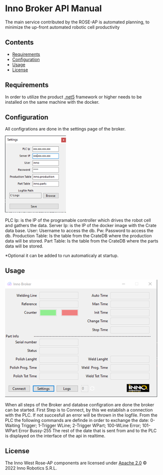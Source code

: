 # Inno Broker API Manual

The main service contributed by the ROSE-AP is automated planning, to minimize the up-front automated robotic cell productivity 

## Contents

-   [Requirements](#requirements)
-   [Configuration](#configuration)
-   [Usage](#usage)
-   [License](#license)

## Requirements

In order to utilize the product [.net5](https://dotnet.microsoft.com/en-us/download/dotnet/5.0) framework or higher needs to be installed on the same machine with the docker.

## Configuration

All configrations are done in the settings page of the broker.

<img width="200" alt="settings" src="docs/img/settings.png">

PLC Ip: is the IP of the programable controller which drives the robot cell and gathers the data.
Server Ip: is the IP of the docker image with the Crate data base.
User: Username to access the db.
Pw: Password to access the db.
Production Table: Is the table from the CrateDB where the production data will be stored.
Part Table: Is the table from the CrateDB where the parts data will be stored.

*Optional it can be added to run automaticaly at startup. 

## Usage

<img width="500" alt="interface" src="docs/img/interface.png">

When all steps of the Broker and databse configration are done the broker can be started.
First Step is to Connect, by this we establish a connection with the PLC. If not succesfull an error will be thrown in the logfile.
From the PLC the following commands are definde in order to exchange the date: 0-Waiting Trigger; 1-Trigger WLine; 2-Trigger WPart; 100-WLine Error; 101-WPart Error Bussy-255
The rest of the date that is sent from and to the PLC is displayed on the interface of the api in realtime.

## License
The Inno West Rose-AP components are licensed under [Apache 2.0](/LICENSE) © 2022 Inno Robotics S.R.L.
